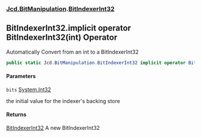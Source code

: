 ### [Jcd.BitManipulation](Jcd.BitManipulation.md 'Jcd.BitManipulation').[BitIndexerInt32](Jcd.BitManipulation.BitIndexerInt32.md 'Jcd.BitManipulation.BitIndexerInt32')

## BitIndexerInt32.implicit operator BitIndexerInt32(int) Operator

Automatically Convert from an int to a BitIndexerInt32

```csharp
public static Jcd.BitManipulation.BitIndexerInt32 implicit operator BitIndexerInt32(int bits);
```

#### Parameters

<a name='Jcd.BitManipulation.BitIndexerInt32.op_ImplicitJcd.BitManipulation.BitIndexerInt32(int).bits'></a>

`bits` [System.Int32](https://docs.microsoft.com/en-us/dotnet/api/System.Int32 'System.Int32')

the initial value for the indexer's backing store

#### Returns

[BitIndexerInt32](Jcd.BitManipulation.BitIndexerInt32.md 'Jcd.BitManipulation.BitIndexerInt32')
A new BitIndexerInt32